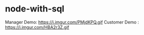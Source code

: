 # node-with-sql

Manager Demo: https://i.imgur.com/PMjdKPQ.gif
Customer Demo : https://i.imgur.com/HBA2r3Z.gif